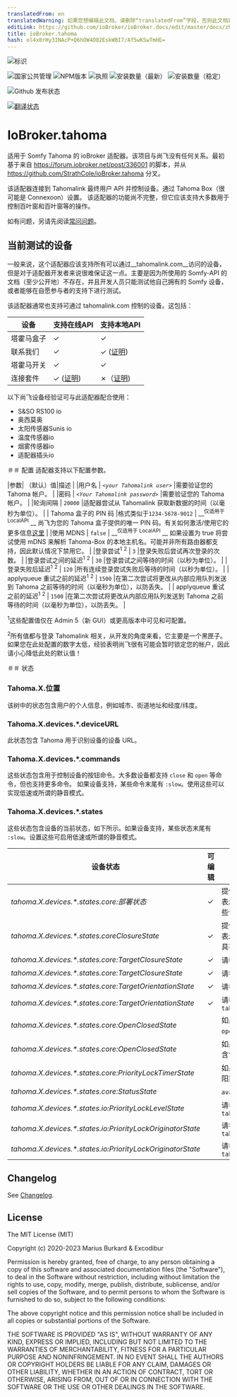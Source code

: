 ```yaml
---
translatedFrom: en
translatedWarning: 如果您想编辑此文档，请删除“translatedFrom”字段，否则此文档将再次自动翻译
editLink: https://github.com/ioBroker/ioBroker.docs/edit/master/docs/zh-cn/adapterref/iobroker.tahoma/README.md
title: ioBroker.tahoma
hash: ol4x0rHy3INAcP+Q6hOW4O02EskWBI7/Af5wKSwTmHE=
---
```

![标识](../../../en/adapterref/iobroker.tahoma/admin/tahoma.png)

![国家公共管理](https://nodei.co/npm/iobroker.tahoma.png?downloads=true)
![NPM版本](https://img.shields.io/npm/v/iobroker.tahoma.svg)
![执照](https://img.shields.io/badge/license-MIT-blue.svg?style=flat)
![安装数量（最新）](http://iobroker.live/badges/tahoma-installed.svg)
![安装数量（稳定）](http://iobroker.live/badges/tahoma-stable.svg)

![Github 发布状态](https://github.com/Excodibur/iobroker.tahoma/workflows/Build%2C%20Test%20and%20Release/badge.svg)

[![翻译状态](https://weblate.iobroker.net/widgets/adapters/-/tahoma/svg-badge.svg)](https://weblate.iobroker.net/engage/adapters/?utm_source=widget)

# IoBroker.tahoma
适用于 Somfy Tahoma 的 ioBroker 适配器。该项目与尚飞没有任何关系。最初基于来自 https://forum.iobroker.net/post/336001 的脚本，并从 https://github.com/StrathCole/ioBroker.tahoma 分叉。

该适配器连接到 Tahomalink 最终用户 API 并控制设备。通过 Tahoma Box（很可能是 Connexoon）设置。
该适配器的功能尚不完整，但它应该支持大多数用于控制百叶窗和百叶窗等的操作。

如有问题，另请先阅读[常问问题](https://github.com/Excodibur/ioBroker.tahoma/blob/master/FAQ.md)。

## 当前测试的设备
一般来说，这个适配器应该支持所有可以通过__tahomalink.com__访问的设备，但是对于适配器开发者来说很难保证这一点。主要是因为所使用的 Somfy-API 的文档（至少公开地）不存在，并且开发人员只能测试他自己拥有的 Somfy 设备，或者能够在自愿参与者的支持下进行测试。

该适配器通常也支持可通过 tahomalink.com 控制的设备。这包括：

|设备|支持在线API |支持本地API |
|-|-|-|
|塔霍马盒子| ✓ | ✓ |
|联系我们 | ✓ | ✓ ([证明](https://github.com/Excodibur/ioBroker.tahoma/issues/241)) |
|塔霍马开关| ✓ | ✓ |
|连接套件| ✓ ([证明](https://github.com/Excodibur/ioBroker.tahoma/issues/171)) | ✗（[证明](https://service.somfy.com/downloads/fr_v5/fichecomparative_tahoma_switch_vs_kit_connectivite_a4_1221.pdf)) |

以下尚飞设备经验证可与此适配器配合使用：

- S&SO RS100 io
- 奥西莫奥
- 太阳传感器Sunis io
- 温度传感器io
- 烟雾传感器io
- 适配器插头io

＃＃ 配置
适配器支持以下配置参数。

|参数| （默认）值|描述 |
|用户名 | _`<your Tahomalink user>`_ |需要验证您的 Tahoma 帐户。 |
|密码 | _`<Your Tahomalink password>`_ |需要验证您的 Tahoma 帐户。 |
|轮询间隔 | `20000` |适配器尝试从 Tahomalink 获取新数据的时间（以毫秒为单位）。 |
| Tahoma 盒子的 PIN 码 |格式类似于`1234-5678-9012` | __<sup>仅适用于 LocalAPI</sup> __ 尚飞为您的 Tahoma 盒子提供的唯一 PIN 码。有关如何激活/使用它的更多信息[这里](https://github.com/Somfy-Developer/Somfy-TaHoma-Developer-Mode) |
|使用 MDNS | `false` | __<sup>仅适用于 LocalAPI</sup> __ 如果设置为 true 将尝试使用 mDNS 来解析 Tahoma-Box 的本地主机名。可能并非所有路由器都支持，因此默认情况下禁用它。 |
|登录尝试<sup>1</sup> <sup>2</sup> | `3` |登录失败后尝试再次登录的次数。 |
|登录尝试之间的延迟<sup>1</sup> <sup>2</sup> | `30` |登录尝试之间等待的时间（以秒为单位）。 |
|登录失败后延迟<sup>1</sup> <sup>2</sup> | `120` |所有连续登录尝试失败后等待的时间（以秒为单位）。 |
| applyqueue 重试之前的延迟<sup>1</sup> <sup>2</sup> | `1500` |在第二次尝试将更改从内部应用队列发送到 Tahoma 之前等待的时间（以毫秒为单位），以防丢失。 |
| applyqueue 重试之前的延迟<sup>1</sup> <sup>2</sup> | `1500` |在第二次尝试将更改从内部应用队列发送到 Tahoma 之前等待的时间（以毫秒为单位），以防丢失。 |

<sup>1</sup>这些配置值仅在 Admin 5（新 GUI）或更高版本中可见和可配置。

<sup>2</sup>所有值都与登录 Tahomalink 相关，从开发的角度来看，它主要是一个黑匣子。如果您在此处配置的数字太低，经验表明尚飞很有可能会暂时锁定您的帐户，因此请小心降低此处的默认值！

＃＃ 状态
### Tahoma.X.位置
该树中的状态包含用户的个人信息，例如城市、街道地址和经度/纬度。

### Tahoma.X.devices.*.deviceURL
此状态包含 Tahoma 用于识别设备的设备 URL。

### Tahoma.X.devices.*.commands
这些状态包含用于控制设备的按钮命令。大多数设备都支持 `close` 和 `open` 等命令，但也支持更多命令。
如果设备支持，某些命令末尾有 `:slow`。使用这些可以实现低速或所谓的静音模式。

### Tahoma.X.devices.*.states
这些状态包含设备的当前状态，如下所示。如果设备支持，某些状态末尾有 `:slow`。设置这些可启用低速或所谓的静音模式。

|设备状态|可编辑|目的/描述|
|-------------------------------------------------------------|----------|---------------------|
| _tahoma.X.devices.*.states.core:部署状态_ | &#10003; |提供有关当前部署状态的信息并控制当前部署的状态。 100 表示完全部署，0 表示未部署。并非所有设备都具有此值，有些设备具有 `ClosureState`。 |
| _tahoma.X.devices.*.states.coreClosureState_ | &#10003; |提供有关当前关闭状态的信息并控制当前关闭的状态。 100表示全闭，0表示打开。并非所有设备都具有此值，有些设备具有 `DeploymentState`。 |
| _tahoma.X.devices.*.states.core:TargetClosureState_ | &#10003; |请参阅`tahoma.X.devices.*.states.core:ClosureState` |
| _tahoma.X.devices.*.states.core:TargetClosureState_ | &#10003; |请参阅 `tahoma.X.devices.*.states.core:ClosureState` |
| _tahoma.X.devices.*.states.core:TargetOrientationState_ | &#10003; |请参阅`tahoma.X.devices.*.states.core:OrientationState` |
| _tahoma.X.devices.*.states.core:TargetOrientationState_ | &#10003; |请参阅 `tahoma.X.devices.*.states.core:OrientationState` |
| _tahoma.X.devices.*.states.core:OpenClosedState_ | |如果设备 100% 关闭或 0% 部署，则包含 `closed`，否则包含`open`。 |
| _tahoma.X.devices.*.states.core:OpenClosedState_ | |如果设备 100% 关闭或 0% 部署，则包含“关闭”，否则包含“打开”。 |
| _tahoma.X.devices.*.states.core:PriorityLockTimerState_ | |如果传感器已锁定设备，则会在此处说明，例如。 G。挡住遮阳篷的风传感器。 |
| _tahoma.X.devices.*.states.core:StatusState_ | | `available`（如果设备当前可用）。 |
| _tahoma.X.devices.*.states.io:PriorityLockLevelState_ | |请参阅`tahoma.X.devices.*.states.core:PriorityLockTimerState` |
| _tahoma.X.devices.*.states.io:PriorityLockOriginatorState_ | |请参阅`tahoma.X.devices.*.states.core:PriorityLockTimerState` |
| _tahoma.X.devices.*.states.io:PriorityLockOriginatorState_ | |请参阅 `tahoma.X.devices.*.states.core:PriorityLockTimerState` | | _tahoma.X.devices.*.states.moving_ | |说明设备当前是否正在移动。 `0 = stopped`、`1 = up/undeploy`、`2 = down/deploy`、`3 = unknown direction`<br/> **评论：**<br/>仅当连接到 Tahoma（非本地）API 时，此功能才可靠，因为本地 API 不提供足够的操作事件更新来正确计算此状态。不过，`core:MovingState` 在这两种情况下都应该有效。 |

## Changelog
See [Changelog](https://github.com/Excodibur/ioBroker.tahoma/blob/master/CHANGELOG.md).

## License

The MIT License (MIT)

Copyright (c) 2020-2023 Marius Burkard & Excodibur

Permission is hereby granted, free of charge, to any person obtaining a copy
of this software and associated documentation files (the "Software"), to deal
in the Software without restriction, including without limitation the rights
to use, copy, modify, merge, publish, distribute, sublicense, and/or sell
copies of the Software, and to permit persons to whom the Software is
furnished to do so, subject to the following conditions:

The above copyright notice and this permission notice shall be included in
all copies or substantial portions of the Software.

THE SOFTWARE IS PROVIDED "AS IS", WITHOUT WARRANTY OF ANY KIND, EXPRESS OR
IMPLIED, INCLUDING BUT NOT LIMITED TO THE WARRANTIES OF MERCHANTABILITY,
FITNESS FOR A PARTICULAR PURPOSE AND NONINFRINGEMENT. IN NO EVENT SHALL THE
AUTHORS OR COPYRIGHT HOLDERS BE LIABLE FOR ANY CLAIM, DAMAGES OR OTHER
LIABILITY, WHETHER IN AN ACTION OF CONTRACT, TORT OR OTHERWISE, ARISING FROM,
OUT OF OR IN CONNECTION WITH THE SOFTWARE OR THE USE OR OTHER DEALINGS IN
THE SOFTWARE.